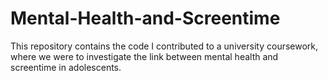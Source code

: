 # Mental-Health-and-Screentime
This repository contains the code I contributed to a university coursework, where we were to investigate the link between mental health and screentime in adolescents.  

